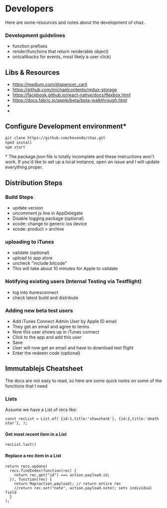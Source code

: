 # Developers
Here are some resources and notes about the development of chaz.

### Development guidelines
 - function prefixes
 - render(functions that return renderable object)
 - on(callbacks for events, most likely a user click)


## Libs & Resources
- https://medium.com/@spencer_carli
- https://github.com/michaelcontento/redux-storage
- https://facebook.github.io/react-native/docs/flexbox.html
- https://docs.fabric.io/apple/beta/beta-walkthrough.html
- [Chat UI]: https://github.com/FaridSafi/react-native-gifted-chat
- [Hot Push]: https://github.com/Microsoft/react-native-code-push

## Configure Development environment*

```sh
git clone https://github.com/kevando/chaz.git
npm3 install
npm start
```

\* The package.json file is totally incomplete and these instructions won't  work. If you'd like to set up a local instance, open an issue and I will update everything proper.

## Distribution Steps
### Build Steps
 - update version
 - uncomment js line in AppDelegate
 - Disable logging package (optional)
 - xcode: change to generic ios device
 - xcode: product > archive

### uploading to iTunes
 - validate (optional)
 - upload to app store
 - uncheck "include bitcode"
 - This will take about 10 minutes for Apple to validate

### Notifying existing users (Internal Testing via Testflight)
 - log into itunesconnect
 - check latest build and distribute

### Adding new beta test users
 - Add iTunes Connect Admin User by Apple ID email
 - They get an email and agree to terms
 - Now this user shows up in iTunes connect
 - Click to the app and add this user
 - Save
 - User will now get an email and have to download test flight
 - Enter the redeem code (optional)



## Immutablejs Cheatsheet
The docs are not easy to read, so here are some quick notes on some of the functions that I need

### Lists
Assume we have a List of recs like:

`const recList = List.of(
  {id:1,title:'shawshank'},
  {id:2,title:'death star'},
  );`


#### Get most recent item in a List
`recList.last()`

#### Replace a rec item in a List
```
return recs.update(
  recs.findIndex(function(rec) {
    return rec.get("id") === action.payload.id;
  }), function(rec) {
    return Map(action.payload); // return entire rec
    //return rec.set("note", action.payload.note); sets individual field
  }
);
```

